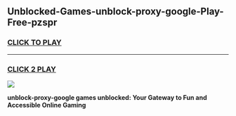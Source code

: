 
## Unblocked-Games-unblock-proxy-google-Play-Free-pzspr
<h3>
<a href="https://premium76.site?title=unblock-proxy-google&ref=23A">CLICK TO PLAY</a></h3>
<hr>

<h3>
<a href="https://premium76.site?title=unblock-proxy-google&ref=23A">CLICK 2 PLAY</a>
  
</h3>

<a href="https://premium76.site?title=unblock-proxy-google&ref=23A"><img src="https://clearcache.store/games.png"></a>


**unblock-proxy-google games unblocked: Your Gateway to Fun and Accessible Online Gaming**
